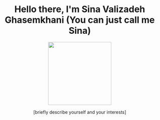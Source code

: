 <div id="header" align="center">
  <h1>Hello there, I'm Sina Valizadeh Ghasemkhani (You can just call me Sina)</h1>
  <img src="https://www.google.com/url?sa=i&url=https%3A%2F%2Ficonduck.com%2Femojis%2F98285%2Fwinking-face&psig=AOvVaw3fziQJTJff5gxUb-ooanZq&ust=1711628425769000&source=images&cd=vfe&opi=89978449&ved=0CBEQjRxqFwoTCKCMq_O2lIUDFQAAAAAdAAAAABAF" width="200" />
  <p>[briefly describe yourself and your interests]</p>
</div>
